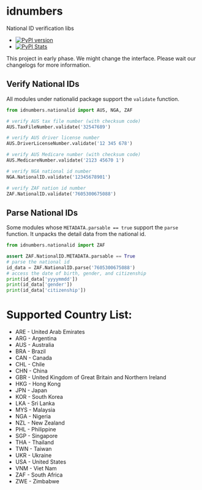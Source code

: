 # idnumbers
National ID verification libs

* [![PyPI version](https://badge.fury.io/py/idnumbers.svg)](https://badge.fury.io/py/idnumbers)
* [![PyPI Stats](https://img.shields.io/pypi/dm/idnumbers)](https://pypistats.org/packages/idnumbers)

This project in early phase. We might change the interface. Please wait our changelogs for more information.

## Verify National IDs

All modules under nationalid package support the `validate` function.

```python
from idnumbers.nationalid import AUS, NGA, ZAF

# verify AUS tax file number (with checksum code)
AUS.TaxFileNumber.validate('32547689')

# verify AUS driver license number
AUS.DriverLicenseNumber.validate('12 345 678')

# verify AUS Medicare number (with checksum code)
AUS.MedicareNumber.validate('2123 45670 1')

# verify NGA national id number
NGA.NationalID.validate('12345678901')

# verify ZAF nation id number
ZAF.NationalID.validate('7605300675088')
```

## Parse National IDs

Some modules whose `METADATA.parsable == true` support the `parse` function. It unpacks the detail data from the
national id.

```python
from idnumbers.nationalid import ZAF

assert ZAF.NationalID.METADATA.parsable == True
# parse the national id
id_data = ZAF.NationalID.parse('7605300675088')
# access the date of birth, gender, and citizenship
print(id_data['yyyymmdd'])
print(id_data['gender'])
print(id_data['citizenship'])
```

# Supported Country List:

* ARE - United Arab Emirates
* ARG - Argentina 
* AUS - Australia
* BRA - Brazil
* CAN - Canada
* CHL - Chile
* CHN - China
* GBR - United Kingdom of Great Britain and Northern Ireland
* HKG - Hong Kong
* JPN - Japan
* KOR - South Korea
* LKA - Sri Lanka
* MYS - Malaysia
* NGA - Nigeria
* NZL - New Zealand
* PHL - Philippine
* SGP - Singapore
* THA - Thailand
* TWN - Taiwan
* UKR - Ukraine
* USA - United States
* VNM - Viet Nam
* ZAF - South Africa
* ZWE - Zimbabwe
